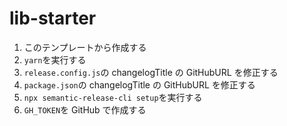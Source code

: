 # lib-starter

1. このテンプレートから作成する
2. `yarn`を実行する
3. `release.config.js`の changelogTitle の GitHubURL を修正する
4. `package.json`の changelogTitle の GitHubURL を修正する
5. `npx semantic-release-cli setup`を実行する
6. `GH_TOKEN`を GitHub で作成する

